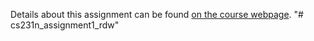 Details about this assignment can be found [on the course webpage](https://cs231n.github.io/assignment1/).
"# cs231n_assignment1_rdw" 
